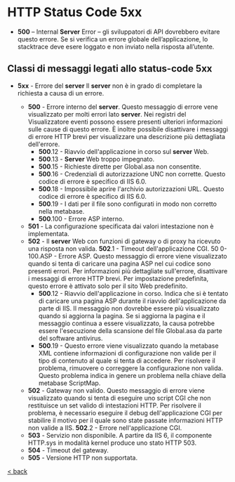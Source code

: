 # HTTP Status Code 5xx


* **500** – Internal **Server** Error – gli sviluppatori di API dovrebbero evitare questo errore. Se si verifica un errore globale dell’applicazione, lo stacktrace deve esere loggato e non inviato nella risposta all’utente.

## Classi di messaggi legati allo status-code 5xx


* **5xx** - Errore del **server**
Il **server** non è in grado di completare la richiesta a causa di un errore.

  * **500** - Errore interno del **server**. Questo messaggio di errore vene visualizzato per molti errori lato **server**. Nei registri del Visualizzatore eventi possono essere presenti ulteriori informazioni sulle cause di questo errore. È inoltre possibile disattivare i messaggi di errore HTTP brevi per visualizzare una descrizione più dettagliata dell'errore.
    * **500**.12 - Riavvio dell'applicazione in corso sul **server** Web.
    * **500**.13 - **Server** Web troppo impegnato.
    * **500**.15 - Richieste dirette per Global.asa non consentite.
    * **500**.16 - Credenziali di autorizzazione UNC non corrette. Questo codice di errore è specifico di IIS 6.0.
    * **500**.18 - Impossibile aprire l'archivio autorizzazioni URL. Questo codice di errore è specifico di IIS 6.0.
    * **500**.19 - I dati per il file sono configurati in modo non corretto nella metabase.
    * **500**.100 - Errore ASP interno.
  * **501** - La configurazione specificata dai valori intestazione non è implementata.
  * **502** - Il **server** Web con funzioni di gateway o di proxy ha ricevuto una risposta non valida.
      **502**.1 - Timeout dell'applicazione CGI.
    50  0-100.ASP - Errore ASP. Questo messaggio di errore viene visualizzato quando si tenta di caricare una pagina ASP nel cui codice sono presenti errori. Per informazioni più dettagliate sull'errore, disattivare i messaggi di errore HTTP brevi. Per impostazione predefinita, questo errore è attivato solo per il sito Web predefinito.
    * **500**.12 - Riavvio dell'applicazione in corso. Indica che si è tentato di caricare una pagina ASP durante il riavvio dell'applicazione da parte di IIS. Il messaggio non dovrebbe essere più visualizzato quando si aggiorna la pagina. Se si aggiorna la pagina e il messaggio continua a essere visualizzato, la causa potrebbe essere l'esecuzione della scansione del file Global.asa da parte del software antivirus.
    * **500**.19 - Questo errore viene visualizzato quando la metabase XML contiene informazioni di configurazione non valide per il tipo di contenuto al quale si tenta di accedere. Per risolvere il problema, rimuovere o correggere la configurazione non valida. Questo problema indica in genere un problema nella chiave della metabase ScriptMap.
  * **502** - Gateway non valido. Questo messaggio di errore viene visualizzato quando si tenta di eseguire uno script CGI che non restituisce un set valido di intestazioni HTTP. Per risolvere il problema, è necessario eseguire il debug dell'applicazione CGI per stabilire il motivo per il quale sono state passate informazioni HTTP non valide a IIS.
      **502**.2 - Errore nell'applicazione CGI.
  * **503** - Servizio non disponibile. A partire da IIS 6, il componente HTTP.sys in modalità kernel produce uno stato HTTP 503.
  * **504** - Timeout del gateway.
  * **505** - Versione HTTP non supportata.


[< back](061_HttpStatusCode_0.md)